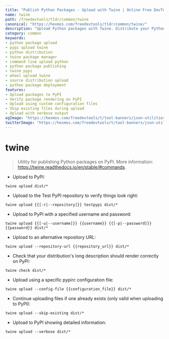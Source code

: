```yaml
---
title: "Publish Python Packages - Upload with Twine | Online Free DevTools by Hexmos"
name: twine
path: /freedevtools/tldr/common/twine
canonical: "https://hexmos.com/freedevtools/tldr/common/twine/"
description: "Upload Python packages with Twine. Distribute your Python code easily using the command line. Free online tool, no registration required."
category: common
keywords:
- python package upload
- pypi upload twine
- python distribution
- twine package manager
- command line upload python
- python package publishing
- twine pypi
- wheel upload twine
- source distribution upload
- python package deployment
features:
- Upload packages to PyPI
- Verify package rendering on PyPI
- Upload using custom configuration files
- Skip existing files during upload
- Upload with verbose output
ogImage: "https://hexmos.com/freedevtools/t/tool-banners/json-utilities-banner.png"
twitterImage: "https://hexmos.com/freedevtools/t/tool-banners/json-utilities-banner.png"
---
```


# twine

> Utility for publishing Python packages on PyPI.
> More information: <https://twine.readthedocs.io/en/stable/#commands>.

- Upload to PyPI:

`twine upload dist/*`

- Upload to the Test PyPI repository to verify things look right:

`twine upload {{[-r|--repository]}} testpypi dist/*`

- Upload to PyPI with a specified username and password:

`twine upload {{[-u|--username]}} {{username}} {{[-p|--password]}} {{password}} dist/*`

- Upload to an alternative repository URL:

`twine upload --repository-url {{repository_url}} dist/*`

- Check that your distribution's long description should render correctly on PyPI:

`twine check dist/*`

- Upload using a specific pypirc configuration file:

`twine upload --config-file {{configuration_file}} dist/*`

- Continue uploading files if one already exists (only valid when uploading to PyPI):

`twine upload --skip-existing dist/*`

- Upload to PyPI showing detailed information:

`twine upload --verbose dist/*`
